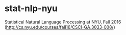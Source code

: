 stat-nlp-nyu
============

Statistical Natural Language Processing at NYU, Fall 2016 (http://cs.nyu.edu/courses/fall16/CSCI-GA.3033-008/)

